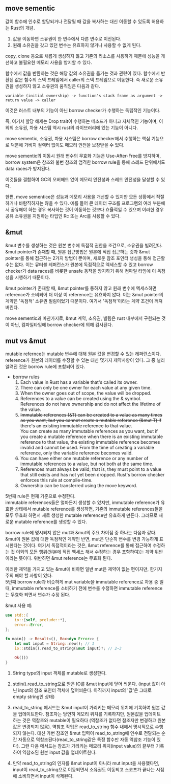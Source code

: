 ## move sementic
값이 함수에 인수로 할당되거나 전달될 때 값을 복사하는 대신 이동할 수 있도록 허용하는 Rust의 개념.
1. 값을 이동하면 소유권이 한 변수에서 다른 변수로 이전된다.
2. 원래 소유권을 갖고 있던 변수는 유효하지 않거나 사용할 수 없게 된다.

copy, clone 등으로 새롭게 생성하지 않고 기존의 리소스를 사용하기 때문에
성능을 개선하고 불필요한 메모리 사용을 방지할 수 있다.

함수에서 값을 반환하는 것은 해당 값의 소유권을 옮기는 것과 관련이 있다.
함수에서 반환된 값은 함수의 스택 프레임에서 caller의 스택 프레임으로 이동한다.
즉 새로운 소유권을 생성하지 않고 소유권의 움직임은 다음과 같다.

`variable (initial ownership) -> function's stack frame as argument -> return value -> caller`

이것은 러스트 내부의 기능이 아닌 borrow checker가 수행하는 독립적인 기능이다.

즉, 여기서 할당 해제는 Drop trait이 수행하는 메소드가 아니고 자체적인 기능이며,
이외의 소유권, 차용 시스템 역시 rust의 라이브러리에 있는 기능이 아니다.

move sementic, 소유권, 차용 시스템은 borrow checker에서 수행하는 핵심 기능으로
덕분에 가비지 컬렉터 없이도 메모리 안전을 보장받을 수 있다.

move sementic의 이동시 원래 변수의 무효화 기능은 Use-After-Free를 방지하며,
borrow system은 참조와 불변 참조의 엄격한 borrow rule을 통해 스레드 단위에서도 data races가 방지된다.

이것들을 결합하여 GC의 오버헤드 없이 메모리 안전성과 스레드 안전성을 달성할 수 있다.

한편, move sementice은 성능과 메모리 사용을 개선할 수 있지만 모든 상황에서 적절하거나 바람직하지는 않을 수 있다.
예를 들어 큰 데이터 구조를 프로그램의 여러 부분에서 공유해야 하는 경우 복사하는 것이
이동하는 것보다 효율적일 수 있으며 이러한 경우 공유 소유권을 지원하는 타입인 Rc 또는 Arc를 사용할 수 있다.


## &mut
&mut 변수를 생성하는 것은 원본 변수에 독점적 권한을 조건으로, 소유권을 빌려간다.
&mut pointer가 존재할 때, 원본 접근방법은 원본에 직접 접근하는 것과 &mut pointer를 통해
접근하는 2가지 방법이 뿐이며, 새로운 참조 포인터 생성을 통해 접근할 수는 없다.
이는 뮤터블 레퍼런스가 원본에 독점적으로 엑세스할 수 있고 borrow checker가 data races를 비롯한
unsafe 동작을 방지하기 위해 컴파일 타임에 이 독점성을 시행하기 때문이다.

&mut pointer가 존재할 때, &mut pointer를 통하지 않고 원래 변수에 엑세스하면 reference가 소비되어
더 이상 이 reference는 유효하지 않다. 이는 &mut pointer의 계약은 '독점적' 소유권 빌림이었기 때문이다.
여기서 '독점적'이라는 계약 조건이 깨져버린다.

move sementic과 마찬가지로, &mut 계약, 소유권, 빌림은 rust 내부에서 구현되는 것이 아닌,
컴파일타임에 borrow checker에 의해 검사된다.

## mut vs &mut
mutable refernce는 mutable 변수에 대해 원본 값을 변경할 수 있는 레퍼런스이다.
reference가 원본의 데이터를 수정할 수 있는 대신 몇가지 제약사항이 있다.
그 중 널리 알려진 것은 borrow rule에 포함되어 있다.
- borrow rules
  1. Each value in Rust has a variable that's called its owner.
  2. There can only be one owner for each value at any given time.
  3. When the owner goes out of scope, the value will be dropped.
  4. References to a value can be created using the & symbol.
     References do not have ownership and do not affect the lifetime of the value.
  5. ~~Immutable references (&T) can be created to a value as many times as you want,
     but you cannot create a mutable reference (&mut T)
     if there's an existing immutable reference to that value.~~  
     You can create as many immutable references as you want, but if you create a mutable reference
     when there is an existing immutable reference to that value,
     the existing immutable reference becomes invalid and cannot be used.
     From the time of creating a variable reference, only the variable reference becomes valid.
  6. You can have either one mutable reference or any number of immutable references to a value,
     but not both at the same time.
  7. References must always be valid; that is,
     they must point to a value that still exists and has not yet been dropped.
     Rust's borrow checker enforces this rule at compile-time.
  8. Ownership can be transferred using the move keyword.
  
5번째 rule은 현재 기준으로 수정한다.  
immutable references들은 얼마든지 생성할 수 있지만, immutable reference가 유효한 상태에서 mutable reference를 생성하면,
기존의 immutable references들을 모두 무효화 하면서 새로 생성한 mutable reference만 유효하게 만든다.
그러므로 새로운 mutable reference를 생성할 수 있다.

borrow rule에 명시되지 않은 mut과 &mut의 주요 차이점 중 하나는 다음과 같다.  
&mut이 원본 값에 대한 독점적인 계약인 반면, mut은 단순히 변수를 변경 가능하게 표시한다는 것이다. 
여기서 독점적이라는 것은, &mut reference를 통해 접근하여 수정하는 것 이외의 모든 행위(원본에 직접 엑세스 해서 수정하는 경우 포함하여)는
계약 위반이라는 뜻이다. 위반하면 &mut reference는 무효화 된다.

이러한 제약을 가지고 있는 &mut에 비하면 일반 mut은 제약이 없는 편이지만,
한가지 주의 해야 할 사항이 있다.  
5번째 borrow rule과 비슷하게 mut variable을 immutable reference로 차용 중 일때,
immutable reference를 소비하기 전에 변수를 수정하면 immutable reference는 무효화 되면서
변수가 수정 된다.

&mut 사용 예:
```Rust
use std::{
    io::{self, prelude::*},
    error::Error,
};

fn main() -> Result<(), Box<dyn Error>> {
    let mut input = String::new(); // 1
    io::stdin().read_to_string(&mut input)?; // 2~3
    
    Ok(())
}
```

1. String type의 input 객체를 mutable로 생성한다.
2. stdin().read_to_string으로 받은 IO를 &mut input에 덮어 씌운다.
(input 값이 아닌 input의 참조 포인터 객체에 덮어씌운다. 아직까지 input의 '값'은 그대로 empty string인 상태)
3. read_to_string 메서드는 &mut input이 가리키는 메모리 위치에 기록하여 원본 값을 업데이트한다.
참조자는 당연히 메모리 위치를 기록하지만, 원본값을 업데이트 하는 것은 역참조와 mutable이 필요하다
(역참조가 없다면 참조자만 변경하고 원본 값은 변경되지 않음).
역참조 작업은 read_to_string 함수 내에서 명시적으로 수행되지 않는다.
대신 가변 참조인 &mut 입력이 read_to_string에 인수로 전달되는 순간 자동으로 역참조된다(read_to_string같은 특정 함수만 자동 역참조 기능이 있다).
그런 다음 메서드는 참조가 가리키는 메모리 위치(input value)의 끝부터 기록하여 역참조된 원본 input 값을 업데이트한다.

4. 만약 read_to_string의 인자를 &mut input이 아니라 mut input을 사용했다면,
input이 read_to_string으로 이동되면서 소유권도 이동되고
스코프가 끝나는 시점에 소비되면서 input이 삭제된다.
